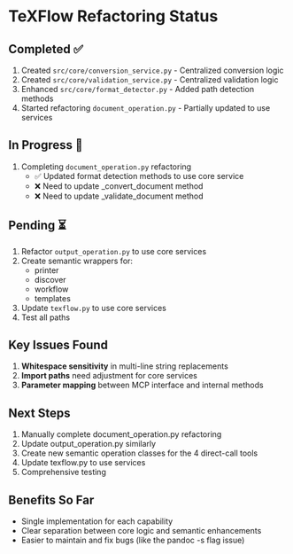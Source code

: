 # TeXFlow Refactoring Status

## Completed ✅
1. Created `src/core/conversion_service.py` - Centralized conversion logic
2. Created `src/core/validation_service.py` - Centralized validation logic  
3. Enhanced `src/core/format_detector.py` - Added path detection methods
4. Started refactoring `document_operation.py` - Partially updated to use services

## In Progress 🔄
1. Completing `document_operation.py` refactoring
   - ✅ Updated format detection methods to use core service
   - ❌ Need to update _convert_document method
   - ❌ Need to update _validate_document method

## Pending ⏳
1. Refactor `output_operation.py` to use core services
2. Create semantic wrappers for:
   - printer
   - discover  
   - workflow
   - templates
3. Update `texflow.py` to use core services
4. Test all paths

## Key Issues Found
1. **Whitespace sensitivity** in multi-line string replacements
2. **Import paths** need adjustment for core services
3. **Parameter mapping** between MCP interface and internal methods

## Next Steps
1. Manually complete document_operation.py refactoring
2. Update output_operation.py similarly
3. Create new semantic operation classes for the 4 direct-call tools
4. Update texflow.py to use services
5. Comprehensive testing

## Benefits So Far
- Single implementation for each capability
- Clear separation between core logic and semantic enhancements
- Easier to maintain and fix bugs (like the pandoc -s flag issue)